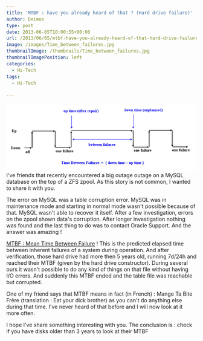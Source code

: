 ```yaml
---
title: 'MTBF : have you already heard of that ? (Hard drive failure)'
author: Deimos
type: post
date: 2013-06-05T10:00:55+00:00
url: /2013/06/05/mtbf-have-you-already-heard-of-that-hard-drive-failure/
image: /images/Time_between_failures.jpg
thumbnailImage: /thumbnails/Time_between_failures.jpg
thumbnailImagePosition: left
categories:
  - Hi-Tech
tags:
  - Hi-Tech

---
```

![Time_between_failures](/images/Time_between_failures.jpg)
I've friends that recently encountered a big outage outage on a MySQL database on the top of a ZFS zpool. As this story is not common, I wanted to share it with you.

The error on MySQL was a table corruption error. MySQL was in maintenance mode and starting in normal mode wasn't possible because of that. MySQL wasn't able to recover it itself. After a few investigation, errors on the zpool shown data's corruption. After longer investigation nothing was found and the last thing to do was to contact Oracle Support. And the answer was amazing !

[MTBF : Mean Time Between Failure][1] ! This is the predicted elapsed time between inherent failures of a system during operation. And after verification, those hard drive had more then 5 years old, running 7d/24h and reached their MTBF (given by the hard drive constructor). During several ours it wasn't possible to do any kind of things on that file without having I/O errors. And suddenly this MTBF ended and the table file was reachable but corrupted. 

One of my friend says that MTBF means in fact (in French) : Mange Ta Bite Frère (translation : Eat your dick brother) as you can't do anything else during that time. I've never heard of that before and I will now look at it more often. 

I hope I've share something interesting with you. The conclusion is : check if you have disks older than 3 years to look at their MTBF

 [1]: https://www.google.com/url?q=http://en.m.wikipedia.org/wiki/Mean_time_between_failures&sa=U&ei=8nSeUbGSDZKzhAeE7oG4Dw&ved=0CA4QFjAB&usg=AFQjCNFU6P2J3bICZIWCw1CSIIV3pPDgmg